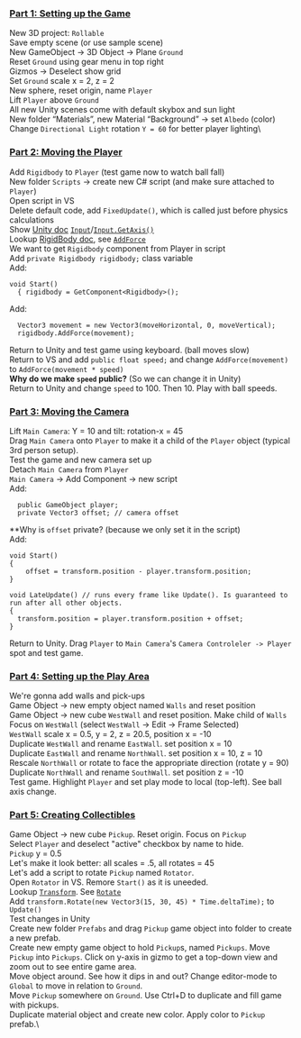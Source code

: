 ### [Part 1: Setting up the Game](https://www.youtube.com/watch?v=W_fAidYRGzs)
New 3D project: `Rollable`\
Save empty scene (or use sample scene)\
New GameObject -> 3D Object -> Plane `Ground`\
Reset `Ground` using gear menu in top right\
Gizmos -> Deselect show grid\
Set `Ground` scale x = 2, z = 2\
New sphere, reset origin, name `Player`\
Lift `Player` above `Ground`\
All new Unity scenes come with default skybox and sun light\
New folder “Materials”, new Material “Background” -> set `Albedo` (color)\
Change `Directional Light` rotation `Y = 60` for better player lighting\

### [Part 2: Moving the Player](https://www.youtube.com/watch?v=7C7WWxUxPZE)
Add `Rigidbody` to `Player` (test game now to watch ball fall)\
New folder `Scripts` -> create new C# script (and make sure attached to `Player`)\
Open script in VS\
Delete default code, add `FixedUpdate()`, which is called just before physics calculations\
Show [Unity doc](https://docs.unity3d.com/ScriptReference/) [`Input`](https://docs.unity3d.com/ScriptReference/Input.html)/[`Input.GetAxis()`](https://docs.unity3d.com/ScriptReference/Input.GetAxis.html)\
Lookup [RigidBody doc](https://docs.unity3d.com/ScriptReference/Rigidbody.html), see [`AddForce`](https://docs.unity3d.com/ScriptReference/Rigidbody.AddForce.html)\
We want to get `Rigidbody` component from Player in script\
Add `private Rigidbody rigidbody;` class variable\
Add:
```
void Start()
  { rigidbody = GetComponent<Rigidbody>();
```
Add:
```
  Vector3 movement = new Vector3(moveHorizontal, 0, moveVertical);
  rigidbody.AddForce(movement);
```
Return to Unity and test game using keyboard. (ball moves slow)\
Return to VS and add `public float speed;` and change `AddForce(movement)` to `AddForce(movement * speed)`\
**Why do we make `speed` public?** (So we can change it in Unity)\
Return to Unity and change `speed` to 100. Then 10. Play with ball speeds.

### [Part 3: Moving the Camera](https://www.youtube.com/watch?v=Xcm5H2J95iI)
Lift `Main Camera`: Y = 10 and tilt: rotation-x = 45\
Drag `Main Camera` onto `Player` to make it a child of the `Player` object (typical 3rd person setup).\
Test the game and new camera set up\
Detach `Main Camera` from `Player`\
`Main Camera` -> Add Component -> new script\
Add:
```
  public GameObject player;
  private Vector3 offset; // camera offset
```
**Why is `offset` private? (because we only set it in the script)\
Add:
```
void Start()
{
	offset = transform.position - player.transform.position;
}

void LateUpdate() // runs every frame like Update(). Is guaranteed to run after all other objects.
{
  transform.position = player.transform.position + offset;
}
```
Return to Unity. Drag `Player` to `Main Camera`'s `Camera Controleler -> Player` spot and test game.

### [Part 4: Setting up the Play Area](https://www.youtube.com/watch?v=dahT0wRVO1Q)
We're gonna add walls and pick-ups\
Game Object -> new empty object named `Walls` and reset position\
Game Object -> new cube `WestWall` and reset position. Make child of `Walls`\
Focus on `WestWall` (select `WestWall` -> Edit -> Frame Selected)\
`WestWall` scale x = 0.5, y = 2, z = 20.5, position x = -10\
Duplicate `WestWall` and rename `EastWall`. set position x = 10\
Duplicate `EastWall` and rename `NorthWall`. set position x = 10, z = 10\
Rescale `NorthWall` or rotate to face the appropriate direction (rotate y = 90)\
Duplicate `NorthWall` and rename `SouthWall`. set position z = -10\
Test game. Highlight `Player` and set play mode to local (top-left). See ball axis change.

### [Part 5: Creating Collectibles](https://www.youtube.com/watch?v=HlDGSStxuHI)
Game Object -> new cube `Pickup`. Reset origin. Focus on `Pickup`\
Select `Player` and deselect "active" checkbox by name to hide.\
`Pickup` y = 0.5\
Let's make it look better: all scales = .5, all rotates = 45\
Let's add a script to rotate `Pickup` named `Rotator`.\
Open `Rotator` in VS. Remore `Start()` as it is uneeded.\
Lookup [`Transform`](https://docs.unity3d.com/ScriptReference/Transform.html). See [`Rotate`](https://docs.unity3d.com/ScriptReference/Transform.Rotate.html)\
Add `transform.Rotate(new Vector3(15, 30, 45) * Time.deltaTime);` to `Update()`\
Test changes in Unity\
Create new folder `Prefabs` and drag `Pickup` game object into folder to create a new prefab.\
Create new empty game object to hold `Pickup`s, named `Pickups`. Move `Pickup` into `Pickups`.
Click on y-axis in gizmo to get a top-down view and zoom out to see entire game area.\
Move object around. See how it dips in and out? Change editor-mode to `Global` to move in relation to `Ground`.\
Move `Pickup` somewhere on `Ground`. Use Ctrl+D to duplicate and fill game with pickups.\
Duplicate material object and create new color. Apply color to `Pickup` prefab.\

